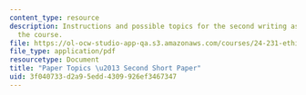 ```yaml
---
content_type: resource
description: Instructions and possible topics for the second writing assignment of
  the course.
file: https://ol-ocw-studio-app-qa.s3.amazonaws.com/courses/24-231-ethics-fall-2009/3f040733d2a95edd4309926ef3467347_MIT24_231F09_paper2.pdf
file_type: application/pdf
resourcetype: Document
title: "Paper Topics \u2013 Second Short Paper"
uid: 3f040733-d2a9-5edd-4309-926ef3467347
---
```

